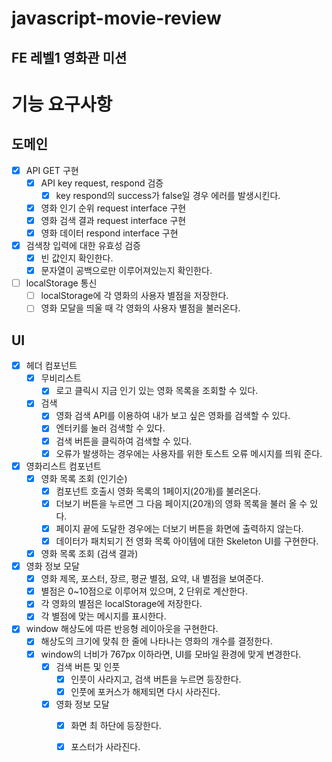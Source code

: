 # javascript-movie-review

## FE 레벨1 영화관 미션

# 기능 요구사항

## 도메인

- [x] API GET 구현
  - [x] API key request, respond 검증
    - [x] key respond의 success가 false일 경우 에러를 발생시킨다.
  - [x] 영화 인기 순위 request interface 구현
  - [x] 영화 검색 결과 request interface 구현
  - [x] 영화 데이터 respond interface 구현

- [x] 검색창 입력에 대한 유효성 검증
  - [x] 빈 값인지 확인한다.
  - [x] 문자열이 공백으로만 이루어져있는지 확인한다.

- [ ] localStorage 통신
  - [ ] localStorage에 각 영화의 사용자 별점을 저장한다.
  - [ ] 영화 모달을 띄울 때 각 영화의 사용자 별점을 불러온다.

## UI
- [x] 헤더 컴포넌트
  - [x] 무비리스트 
    - [x] 로고 클릭시 지금 인기 있는 영화 목록을 조회할 수 있다.
  - [x] 검색
    - [x] 영화 검색 API를 이용하여 내가 보고 싶은 영화를 검색할 수 있다.
    - [x] 엔터키를 눌러 검색할 수 있다.
    - [x] 검색 버튼을 클릭하여 검색할 수 있다.
    - [x] 오류가 발생하는 경우에는 사용자를 위한 토스트 오류 메시지를 띄워 준다.

- [x] 영화리스트 컴포넌트
  - [x] 영화 목록 조회 (인기순)
    - [x] 컴포넌트 호출시 영화 목록의 1페이지(20개)를 불러온다.
    - [x] 더보기 버튼을 누르면 그 다음 페이지(20개)의 영화 목록을 불러 올 수 있다.
    - [x] 페이지 끝에 도달한 경우에는 더보기 버튼을 화면에 출력하지 않는다.
    - [x] 데이터가 패치되기 전 영화 목록 아이템에 대한 Skeleton UI를 구현한다.
  - [x] 영화 목록 조회 (검색 결과)

- [x] 영화 정보 모달
  - [x] 영화 제목, 포스터, 장르, 평균 별점, 요약, 내 별점을 보여준다.
  - [x] 별점은 0~10점으로 이루어져 있으며, 2 단위로 계산한다.
  - [x] 각 영화의 별점은 localStorage에 저장한다.
  - [x] 각 별점에 맞는 메시지를 표시한다.
  
- [x] window 해상도에 따른 반응형 레이아웃을 구현한다.
  - [x] 해상도의 크기에 맞춰 한 줄에 나타나는 영화의 개수를 결정한다.
  - [x] window의 너비가 767px 이하라면, UI를 모바일 환경에 맞게 변경한다.
    - [x] 검색 버튼 및 인풋
      - [x] 인풋이 사라지고, 검색 버튼을 누르면 등장한다.
      - [x] 인풋에 포커스가 해제되면 다시 사라진다.
    - [x] 영화 정보 모달
      - [x] 화면 최 하단에 등장한다.
      - [x] 포스터가 사라진다.

